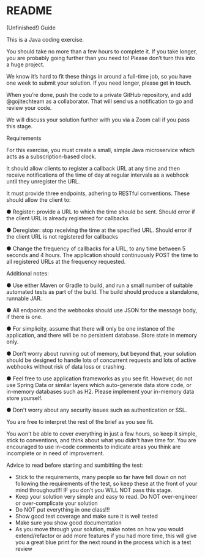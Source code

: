 # README #
(Unfinished!)
Guide

This is a Java coding exercise.

You should take no more than a few hours to complete it. If you take longer, you are probably
going further than you need to! Please don’t turn this into a huge project.

We know it’s hard to fit these things in around a full-time job, so you have one week to submit your
solution. If you need longer, please get in touch.

When you’re done, push the code to a private GitHub repository, and add @gojitechteam as a
collaborator. That will send us a notification to go and review your code.

We will discuss your solution further with you via a Zoom call if you pass this stage.

Requirements

For this exercise, you must create a small, simple Java microservice which acts as a
subscription-based clock.

It should allow clients to register a callback URL at any time and then receive notifications of the
time of day at regular intervals as a webhook until they unregister the URL.

It must provide three endpoints, adhering to RESTful conventions. These should allow the client to:

● Register: provide a URL to which the time should be sent. Should error if the client URL is
already registered for callbacks

● Deregister: stop receiving the time at the specified URL. Should error if the client URL is
not registered for callbacks

● Change the frequency of callbacks for a URL, to any time between 5 seconds and 4 hours.
The application should continuously POST the time to all registered URLs at the frequency
requested.

Additional notes:

● Use either Maven or Gradle to build, and run a small number of suitable automated tests as
part of the build. The build should produce a standalone, runnable JAR.

● All endpoints and the webhooks should use JSON for the message body, if there is one.

● For simplicity, assume that there will only be one instance of the application, and there will
be no persistent database. Store state in memory only.

● Don’t worry about running out of memory, but beyond that, your solution should be
designed to handle lots of concurrent requests and lots of active webhooks without risk of
data loss or crashing.

● Feel free to use application frameworks as you see fit. However, do not use Spring Data
or similar layers which auto-generate data store code, or in-memory databases such as H2. Please implement your in-memory data store yourself.

● Don't worry about any security issues such as authentication or SSL.

You are free to interpret the rest of the brief as you see fit.

You won't be able to cover everything in just a few hours, so keep it simple, stick to conventions,
and think about what you didn't have time for. You are encouraged to use in-code comments to
indicate areas you think are incomplete or in need of improvement.

Advice to read before starting and sumbitting the test:

- Stick to the requirements, many people so far have fell down on not following the requirements of the test, so keep these at the front of your
mind throughout!!! IF you don’t you WILL NOT pass this stage.
- Keep your solution very simple and easy to read. Do NOT over-engineer or over-complicate your solution
- Do NOT put everything in one class!!!
- Show good test coverage and make sure it is well tested
- Make sure you show good documentation
- As you move through your solution, make notes on how you would extend/refactor or add more features if you had more time, this will give you a
great blue print for the next round in the process which is a test review
